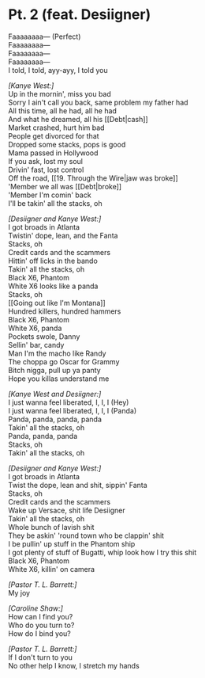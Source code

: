 # Pt. 2 (feat. Desiigner)

Faaaaaaaa— (Perfect)  
Faaaaaaaa—  
Faaaaaaaa—  
Faaaaaaaa—  
I told, I told, ayy-ayy, I told you  

_[Kanye West:]_  
Up in the mornin', miss you bad  
Sorry I ain't call you back, same problem my father had  
All this time, all he had, all he had  
And what he dreamed, all his [[Debt|cash]]  
Market crashed, hurt him bad  
People get divorced for that  
Dropped some stacks, pops is good  
Mama passed in Hollywood  
If you ask, lost my soul  
Drivin' fast, lost control  
Off the road, [[19. Through the Wire|jaw was broke]]  
'Member we all was [[Debt|broke]]  
'Member I'm comin' back  
I'll be takin' all the stacks, oh  

_[Desiigner and Kanye West:]_  
I got broads in Atlanta  
Twistin' dope, lean, and the Fanta  
Stacks, oh  
Credit cards and the scammers  
Hittin' off licks in the bando  
Takin' all the stacks, oh  
Black X6, Phantom  
White X6 looks like a panda  
Stacks, oh  
[[Going out like I'm Montana]]  
Hundred killers, hundred hammers  
Black X6, Phantom  
White X6, panda  
Pockets swole, Danny  
Sellin' bar, candy  
Man I'm the macho like Randy  
The choppa go Oscar for Grammy  
Bitch nigga, pull up ya panty  
Hope you killas understand me  

_[Kanye West and Desiigner:]_  
I just wanna feel liberated, I, I, I (Hey)  
I just wanna feel liberated, I, I, I (Panda)  
Panda, panda, panda, panda  
Takin' all the stacks, oh  
Panda, panda, panda  
Stacks, oh  
Takin' all the stacks, oh  

_[Desiigner and Kanye West:]_  
I got broads in Atlanta  
Twist the dope, lean and shit, sippin' Fanta  
Stacks, oh  
Credit cards and the scammers  
Wake up Versace, shit life Desiigner  
Takin' all the stacks, oh  
Whole bunch of lavish shit  
They be askin' 'round town who be clappin' shit  
I be pullin' up stuff in the Phantom ship  
I got plenty of stuff of Bugatti, whip look how I try this shit  
Black X6, Phantom  
White X6, killin' on camera  

_[Pastor T. L. Barrett:]_  
My joy  

_[Caroline Shaw:]_  
How can I find you?  
Who do you turn to?  
How do I bind you?  

_[Pastor T. L. Barrett:]_  
If I don't turn to you  
No other help I know, I stretch my hands
